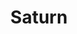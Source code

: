 ---
cc-type: planet
title: "Saturn"
hashtag: "saturn"
orbits:
  - Sun
subdivision-of:
  - Solar System
tags:
  - Planet
  - Solar System
---